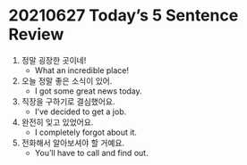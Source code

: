 # 20210627 Today’s 5 Sentence Review



1. 정말 굉장한 곳이네!
   - What an incredible place!
2. 오늘 정말 좋은 소식이 있어.
   - I got some great news today.
3. 직장을 구하기로 결심했어요.
   - I’ve decided to get a job.
4. 완전히 잊고 있었어요.
   - I completely forgot about it.
5. 전화해서 알아보셔야 할 거예요.
   - You’ll have to call and find out.
